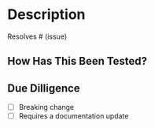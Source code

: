 # Description

<!--
Please include:
* summary of the changes and the related issue
* relevant motivation and context
-->

Resolves # (issue)

## How Has This Been Tested?

<!--
Please:
* describe the tests that you ran to verify your changes.
* provide instructions so we can reproduce.
-->

<!-- If valid for smoke test on feature add screenshots -->

## Due Dilligence

* [ ] Breaking change
* [ ] Requires a documentation update